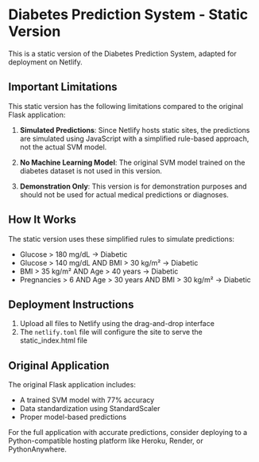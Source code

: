 # Diabetes Prediction System - Static Version

This is a static version of the Diabetes Prediction System, adapted for deployment on Netlify.

## Important Limitations

This static version has the following limitations compared to the original Flask application:

1. **Simulated Predictions**: Since Netlify hosts static sites, the predictions are simulated using JavaScript with a simplified rule-based approach, not the actual SVM model.

2. **No Machine Learning Model**: The original SVM model trained on the diabetes dataset is not used in this version.

3. **Demonstration Only**: This version is for demonstration purposes and should not be used for actual medical predictions or diagnoses.

## How It Works

The static version uses these simplified rules to simulate predictions:
- Glucose > 180 mg/dL → Diabetic
- Glucose > 140 mg/dL AND BMI > 30 kg/m² → Diabetic
- BMI > 35 kg/m² AND Age > 40 years → Diabetic
- Pregnancies > 6 AND Age > 30 years AND BMI > 30 kg/m² → Diabetic

## Deployment Instructions

1. Upload all files to Netlify using the drag-and-drop interface
2. The `netlify.toml` file will configure the site to serve the static_index.html file

## Original Application

The original Flask application includes:
- A trained SVM model with 77% accuracy
- Data standardization using StandardScaler
- Proper model-based predictions

For the full application with accurate predictions, consider deploying to a Python-compatible hosting platform like Heroku, Render, or PythonAnywhere.